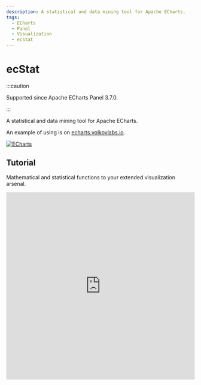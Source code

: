 ```yaml
---
description: A statistical and data mining tool for Apache ECharts.
tags:
  - ECharts
  - Panel
  - Visualization
  - ecStat
---
```


# ecStat

:::caution

Supported since Apache ECharts Panel 3.7.0.

:::

A statistical and data mining tool for Apache ECharts.

An example of using is on [echarts.volkovlabs.io](https://echarts.volkovlabs.io/d/U332C4K4z/scatter?orgId=1&editPanel=10).

[![ECharts](/img/plugins/volkovlabs-echarts-panel/ecStat_example.png)](https://echarts.volkovlabs.io/d/U332C4K4z/scatter?orgId=1&editPanel=10)

## Tutorial

Mathematical and statistical functions to your extended visualization arsenal.

<iframe width="100%" height="500" src="https://www.youtube.com/embed/qfDrAW8-Mh8" title="Histograms, Clustering. Regression in Apache ECharts panel for Grafana | ecStat math, stat library" frameborder="0" allow="accelerometer; autoplay; clipboard-write; encrypted-media; gyroscope; picture-in-picture" allowfullscreen></iframe>